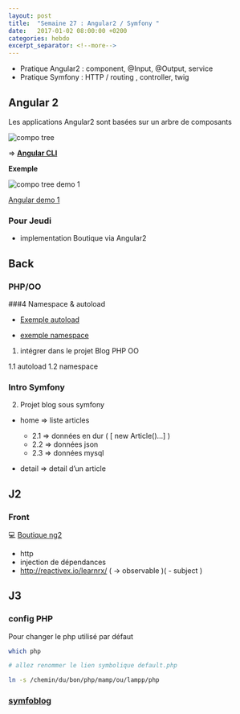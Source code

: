 ```yaml
---
layout: post
title:  "Semaine 27 : Angular2 / Symfony "
date:   2017-01-02 08:00:00 +0200
categories: hebdo 
excerpt_separator: <!--more-->
---
```


- Pratique Angular2 : component, @Input, @Output, service
- Pratique Symfony : HTTP / routing , controller, twig

<!--more-->

## Angular 2

Les applications Angular2 sont basées sur un arbre de composants

![compo tree](../../../../img/ng_component_tree.jpg)

=> **[Angular CLI](https://cli.angular.io)**


**Exemple**

![compo tree demo 1](../../../../img/component_tree_demo.jpg)

[Angular demo 1](https://github.com/simplyon2/ng-demo0)

### Pour Jeudi 

- implementation Boutique via Angular2
 
 
## Back

### PHP/OO

###4 Namespace & autoload

- [Exemple autoload](https://github.com/Simplon-lyon/dev-web/tree/master/php/autoload)

- [exemple namespace](https://github.com/Simplon-lyon/dev-web/tree/master/php/nspaces)

1. intégrer dans le projet Blog PHP OO

  1.1 autoload 
  1.2  namespace

### Intro Symfony

2. Projet blog sous symfony

- home => liste articles

  - 2.1 => données en dur ( [ new Article()…] )
  - 2.2 => données json
  - 2.3 => données mysql
  
- detail => detail d’un article


## J2 

### Front 

:computer: [Boutique ng2](https://github.com/simplyon2/ng2-boutique)

- http
- injection de dépendances
- http://reactivex.io/learnrx/ ( -> observable )( - subject )

## J3 

### config PHP

Pour changer le php utilisé par défaut

```bash
which php

# allez renommer le lien symbolique default.php

ln -s /chemin/du/bon/php/mamp/ou/lampp/php
```

### [symfoblog](https://github.com/simplyon2/symfoblog)